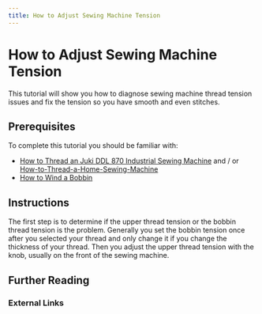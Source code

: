 ```yaml
---
title: How to Adjust Sewing Machine Tension
---
```


# How to Adjust Sewing Machine Tension

This tutorial will show you how to diagnose sewing machine thread tension issues and fix the tension so you have smooth and even stitches.

## Prerequisites

To complete this tutorial you should be familiar with:

- [How to Thread an Juki DDL 870 Industrial Sewing Machine](../sewing/how-to-thread-an-juki-ddl-870-industrial-sewing-machine.md) and / or [How-to-Thread-a-Home-Sewing-Machine](../sewing/how-to-thread-a-home-sewing-machine.md)
- [How to Wind a Bobbin](./how-to-wind-a-bobbin.md)

## Instructions

The first step is to determine if the upper thread tension or the bobbin thread tension is the problem. Generally you set the bobbin tension once after you selected your thread and only change it if you change the thickness of your thread. Then you adjust the upper thread tension with the knob, usually on the front of the sewing machine.

## Further Reading

### External Links
